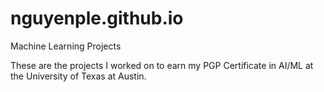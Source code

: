 # nguyenple.github.io
Machine Learning Projects

These are the projects I worked on to earn my PGP Certificate in AI/ML at the University of Texas at Austin.
